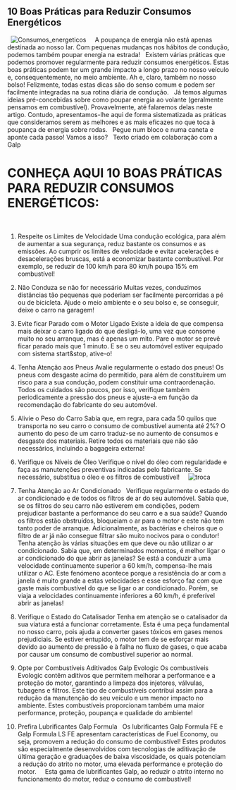 ## 10 Boas Práticas para Reduzir Consumos Energéticos
&nbsp;
![Consumos_energeticos](https://www.oficinasmforce.pt/uploads/subcanais2/reduzirconsumos[1].jpg)
&nbsp;
&nbsp;
A poupança de energia não está apenas destinada ao nosso lar. Com pequenas mudanças nos hábitos de condução, podemos também poupar energia na estrada!
&nbsp;
Existem várias práticas que podemos promover regularmente para reduzir consumos energéticos. Estas boas práticas podem ter um grande impacto a longo prazo no nosso veículo e, consequentemente, no meio ambiente. Ah e, claro, também no nosso bolso! Felizmente, todas estas dicas são do senso comum e podem ser facilmente integradas na sua rotina diária de condução.
&nbsp;
Já temos algumas ideias pré-concebidas sobre como poupar energia ao volante (geralmente pensamos em combustível). Provavelmente, até falaremos delas neste artigo. Contudo, apresentamos-lhe aqui de forma sistematizada as práticas que consideramos serem as melhores e as mais eficazes no que toca à poupança de energia sobre rodas.
&nbsp;
Pegue num bloco e numa caneta e aponte cada passo! Vamos a isso?
&nbsp;
Texto criado em colaboração com a Galp
&nbsp;
&nbsp;
 

# CONHEÇA AQUI 10 BOAS PRÁTICAS PARA REDUZIR CONSUMOS ENERGÉTICOS:
&nbsp;
1. Respeite os Limites de Velocidade
Uma condução ecológica, para além de aumentar a sua segurança, reduz bastante os consumos e as emissões. Ao cumprir os limites de velocidade e evitar acelerações e desacelerações bruscas, está a economizar bastante combustível. Por exemplo, se reduzir de 100 km/h para 80 km/h poupa 15% em combustível!
&nbsp;
&nbsp;
 

2. Não Conduza se não for necessário
Muitas vezes, conduzimos distâncias tão pequenas que poderiam ser facilmente percorridas a pé ou de bicicleta. Ajude o meio ambiente e o seu bolso e, se conseguir, deixe o carro na garagem!
&nbsp;
&nbsp;
 

3. Evite ficar Parado com o Motor Ligado
Existe a ideia de que compensa mais deixar o carro ligado do que desligá-lo, uma vez que consome muito no seu arranque, mas é apenas um mito. Pare o motor se prevê ficar parado mais que 1 minuto. E se o seu automóvel estiver equipado com sistema start&stop, ative-o!
&nbsp;
&nbsp;
 

4. Tenha Atenção aos Pneus
Avalie regularmente o estado dos pneus! Os pneus com desgaste acima do permitido, para além de constituírem um risco para a sua condução, podem constituir uma contraordenação. Todos os cuidados são poucos, por isso, verifique também periodicamente a pressão dos pneus e ajuste-a em função da recomendação do fabricante do seu automóvel.
&nbsp;
&nbsp;
 

5. Alivie o Peso do Carro
Sabia que, em regra, para cada 50 quilos que transporta no seu carro o consumo de combustível aumenta até 2%? O aumento do peso de um carro traduz-se no aumento de consumos e desgaste dos materiais. Retire todos os materiais que não são necessários, incluindo a bagageira externa!
&nbsp;
&nbsp;
 

6. Verifique os Níveis de Óleo
Verifique o nível do óleo com regularidade e faça as manutenções preventivas indicadas pelo fabricante. Se necessário, substitua o óleo e os filtros de combustível!
&nbsp;
&nbsp;
![troca](https://www.oficinasmforce.pt/uploads/subcanais2_conteudos/hghjgh.jpg)
&nbsp;
&nbsp;

7. Tenha Atenção ao Ar Condicionado
&nbsp;
Verifique regularmente o estado do ar condicionado e de todos os filtros de ar do seu automóvel. Sabia que, se os filtros do seu carro não estiverem em condições, podem prejudicar bastante a performance do seu carro e a sua saúde? Quando os filtros estão obstruídos, bloqueiam o ar para o motor e este não tem tanto poder de arranque. Adicionalmente, as bactérias e cheiros que o filtro de ar já não consegue filtrar são muito nocivos para o condutor!
&nbsp;
Tenha atenção às várias situações em que deve ou não utilizar o ar condicionado. Sabia que, em determinados momentos, é melhor ligar o ar condicionado do que abrir as janelas? Se está a conduzir a uma velocidade continuamente superior a 60 km/h, compensa-lhe mais utilizar o AC. Este fenómeno acontece porque a resistência do ar com a janela é muito grande a estas velocidades e esse esforço faz com que gaste mais combustível do que se ligar o ar condicionado. Porém, se viaja a velocidades continuamente inferiores a 60 km/h, é preferível abrir as janelas!
&nbsp;
&nbsp;

8. Verifique o Estado do Catalisador
Tenha em atenção se o catalisador da sua viatura está a funcionar corretamente. Esta é uma peça fundamental no nosso carro, pois ajuda a converter gases tóxicos em gases menos prejudiciais. Se estiver entupido, o motor tem de se esforçar mais devido ao aumento de pressão e à falha no fluxo de gases, o que acaba por causar um consumo de combustível superior ao normal.
&nbsp;
&nbsp;
 

9. Opte por Combustíveis Aditivados Galp Evologic
Os combustíveis Evologic contêm aditivos que permitem melhorar a performance e a proteção do motor, garantindo a limpeza dos injetores, válvulas, tubagens e filtros. Este tipo de combustíveis contribui assim para a redução da manutenção do seu veículo e um menor impacto no ambiente. Estes combustíveis proporcionam também uma maior performance, proteção, poupança e qualidade do ambiente!
&nbsp;
&nbsp;
 

10. Prefira Lubrificantes Galp Formula
&nbsp;
Os lubrificantes Galp Formula FE e Galp Formula LS FE apresentam características de Fuel Economy, ou seja, promovem a redução do consumo de combustível! Estes produtos são especialmente desenvolvidos com tecnologias de aditivação de última geração e graduações de baixa viscosidade, os quais potenciam a redução do atrito no motor, uma elevada performance e proteção do motor.
&nbsp;
&nbsp;
Esta gama de lubrificantes Galp, ao reduzir o atrito interno no funcionamento do motor, reduz o consumo de combustível!